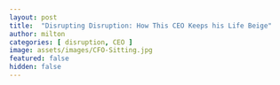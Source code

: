 ```yaml
---
layout: post
title:  "Disrupting Disruption: How This CEO Keeps his Life Beige"
author: milton
categories: [ disruption, CEO ]
image: assets/images/CFO-Sitting.jpg
featured: false
hidden: false
---
```

